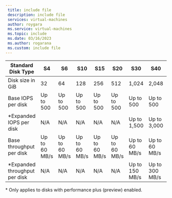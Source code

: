 ```yaml
---
 title: include file
 description: include file
 services: virtual-machines
 author: roygara
 ms.service: virtual-machines
 ms.topic: include
 ms.date: 03/16/2023
 ms.author: rogarana
 ms.custom: include file
---
```


| Standard Disk Type | S4 | S6 | S10 | S15 | S20 | S30 | S40 | S50 | S60 | S70 | S80 |
|--------------------|----|----|-----|-----|-----|-----|-----|-----|------|------|------|
| Disk size in GiB | 32 | 64 | 128 | 256 | 512 | 1,024 | 2,048 | 4,096 | 8,192 | 16,384 | 32,767 |
| Base IOPS per disk | Up to 500 | Up to 500 | Up to 500 | Up to 500 | Up to 500 | Up to 500 | Up to 500 | Up to 500 | Up to 1,300 | Up to 2,000 | Up to 2,000 |
| *Expanded IOPS per disk | N/A | N/A | N/A | N/A | N/A | Up to 1,500 | Up to 3,000 | Up to 3,000 | Up to 3,000 | Up to 3,000 | Up to 3,000 |
| Base throughput per disk | Up to 60 MB/s | Up to 60 MB/s | Up to 60 MB/s | Up to 60 MB/s | Up to 60 MB/s | Up to 60 MB/s | Up to 60 MB/s | Up to 60 MB/s| Up to 300 MB/s | Up to 500 MB/s | Up to 500 MB/s |
| *Expanded throughput per disk | N/A | N/A | N/A | N/A | N/A | Up to 150 MB/s | Up to 300 MB/s | Up to 500 MB/s| Up to 500 MB/s | Up to 500 MB/s | Up to 500 MB/s |

\* Only applies to disks with performance plus (preview) enabled.
